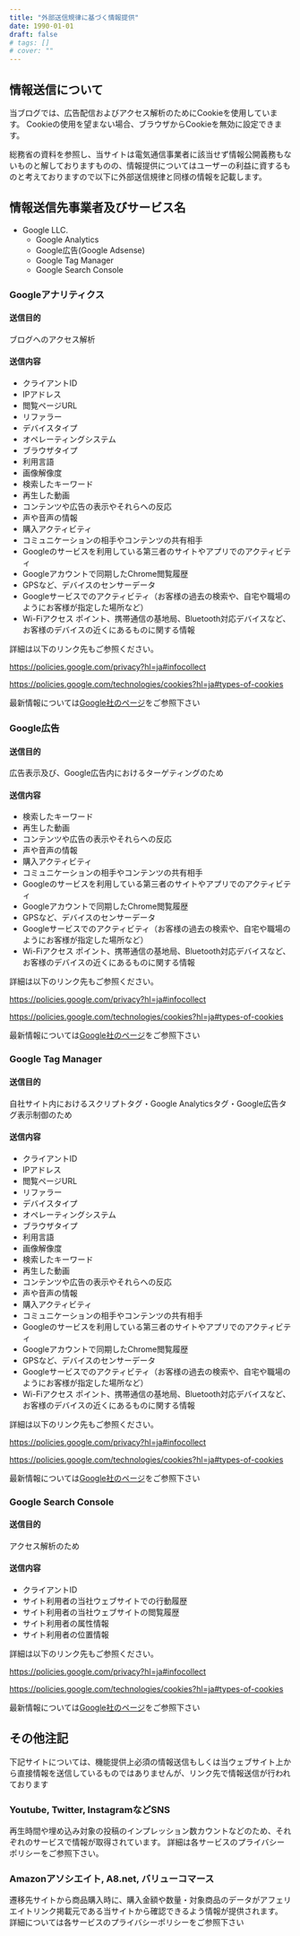 ```yaml
---
title: "外部送信規律に基づく情報提供"
date: 1990-01-01
draft: false
# tags: []
# cover: ""
---
```


## 情報送信について

当ブログでは、広告配信およびアクセス解析のためにCookieを使用しています。
Cookieの使用を望まない場合、ブラウザからCookieを無効に設定できます。

総務省の資料を参照し、当サイトは電気通信事業者に該当せず情報公開義務もないものと解しておりますものの、情報提供についてはユーザーの利益に資するものと考えておりますので以下に外部送信規律と同様の情報を記載します。

## 情報送信先事業者及びサービス名

- Google LLC.
  - Google Analytics
  - Google広告(Google Adsense)
  - Google Tag Manager
  - Google Search Console


### Googleアナリティクス

#### 送信目的

ブログへのアクセス解析

#### 送信内容

- クライアントID
- IPアドレス
- 閲覧ページURL
- リファラー
- デバイスタイプ
- オペレーティングシステム
- ブラウザタイプ
- 利用言語
- 画像解像度
- 検索したキーワード
- 再生した動画
- コンテンツや広告の表示やそれらへの反応
- 声や音声の情報
- 購入アクティビティ
- コミュニケーションの相手やコンテンツの共有相手
- Googleのサービスを利用している第三者のサイトやアプリでのアクティビティ
- Googleアカウントで同期したChrome閲覧履歴
- GPSなど、デバイスのセンサーデータ
- Googleサービスでのアクティビティ（お客様の過去の検索や、自宅や職場のようにお客様が指定した場所など）
- Wi-Fiアクセス ポイント、携帯通信の基地局、Bluetooth対応デバイスなど、お客様のデバイスの近くにあるものに関する情報

詳細は以下のリンク先もご参照ください。

https://policies.google.com/privacy?hl=ja#infocollect

https://policies.google.com/technologies/cookies?hl=ja#types-of-cookies

最新情報については[Google社のページ](https://policies.google.com/technologies/partner-sites?hl=ja)をご参照下さい


### Google広告

#### 送信目的

広告表示及び、Google広告内におけるターゲティングのため

#### 送信内容

- 検索したキーワード
- 再生した動画
- コンテンツや広告の表示やそれらへの反応
- 声や音声の情報
- 購入アクティビティ
- コミュニケーションの相手やコンテンツの共有相手
- Googleのサービスを利用している第三者のサイトやアプリでのアクティビティ
- Googleアカウントで同期したChrome閲覧履歴
- GPSなど、デバイスのセンサーデータ
- Googleサービスでのアクティビティ（お客様の過去の検索や、自宅や職場のようにお客様が指定した場所など）
- Wi-Fiアクセス ポイント、携帯通信の基地局、Bluetooth対応デバイスなど、お客様のデバイスの近くにあるものに関する情報

詳細は以下のリンク先もご参照ください。

https://policies.google.com/privacy?hl=ja#infocollect

https://policies.google.com/technologies/cookies?hl=ja#types-of-cookies

最新情報については[Google社のページ](https://policies.google.com/technologies/partner-sites?hl=ja)をご参照下さい


### Google Tag Manager

#### 送信目的

自社サイト内におけるスクリプトタグ・Google Analyticsタグ・Google広告タグ表示制御のため

#### 送信内容

- クライアントID
- IPアドレス
- 閲覧ページURL
- リファラー
- デバイスタイプ
- オペレーティングシステム
- ブラウザタイプ
- 利用言語
- 画像解像度
- 検索したキーワード
- 再生した動画
- コンテンツや広告の表示やそれらへの反応
- 声や音声の情報
- 購入アクティビティ
- コミュニケーションの相手やコンテンツの共有相手
- Googleのサービスを利用している第三者のサイトやアプリでのアクティビティ
- Googleアカウントで同期したChrome閲覧履歴
- GPSなど、デバイスのセンサーデータ
- Googleサービスでのアクティビティ（お客様の過去の検索や、自宅や職場のようにお客様が指定した場所など）
- Wi-Fiアクセス ポイント、携帯通信の基地局、Bluetooth対応デバイスなど、お客様のデバイスの近くにあるものに関する情報

詳細は以下のリンク先もご参照ください。

https://policies.google.com/privacy?hl=ja#infocollect

https://policies.google.com/technologies/cookies?hl=ja#types-of-cookies

最新情報については[Google社のページ](https://policies.google.com/technologies/partner-sites?hl=ja)をご参照下さい

### Google Search Console

#### 送信目的

アクセス解析のため

#### 送信内容

- クライアントID
- サイト利用者の当社ウェブサイトでの行動履歴
- サイト利用者の当社ウェブサイトの閲覧履歴
- サイト利用者の属性情報
- サイト利用者の位置情報

詳細は以下のリンク先もご参照ください。

https://policies.google.com/privacy?hl=ja#infocollect

https://policies.google.com/technologies/cookies?hl=ja#types-of-cookies

最新情報については[Google社のページ](https://policies.google.com/technologies/partner-sites?hl=ja)をご参照下さい

## その他注記

下記サイトについては、機能提供上必須の情報送信もしくは当ウェブサイト上から直接情報を送信しているものではありませんが、リンク先で情報送信が行われております

### Youtube, Twitter, InstagramなどSNS

再生時間や埋め込み対象の投稿のインプレッション数カウントなどのため、それぞれのサービスで情報が取得されています。
詳細は各サービスのプライバシーポリシーをご参照下さい。

### Amazonアソシエイト, A8.net, バリューコマース

遷移先サイトから商品購入時に、購入金額や数量・対象商品のデータがアフェリエイトリンク掲載元である当サイトから確認できるよう情報が提供されます。
詳細については各サービスのプライバシーポリシーをご参照下さい



